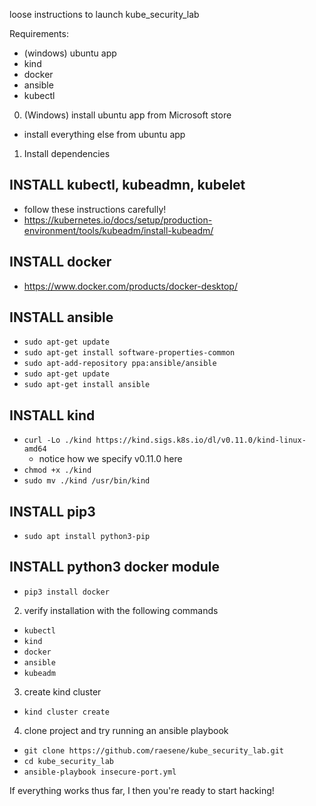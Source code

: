 loose instructions to launch kube_security_lab

Requirements:
- (windows) ubuntu app
- kind
- docker
- ansible
- kubectl


0. (Windows) install ubuntu app from Microsoft store
  - install everything else from ubuntu app

1. Install dependencies

##  INSTALL kubectl, kubeadmn, kubelet
  - follow these instructions carefully!
  - https://kubernetes.io/docs/setup/production-environment/tools/kubeadm/install-kubeadm/

##  INSTALL docker
  - https://www.docker.com/products/docker-desktop/

##  INSTALL ansible
  - `sudo apt-get update`
  - `sudo apt-get install software-properties-common`
  - `sudo apt-add-repository ppa:ansible/ansible`
  - `sudo apt-get update`
  - `sudo apt-get install ansible`

##  INSTALL kind
  - `curl -Lo ./kind https://kind.sigs.k8s.io/dl/v0.11.0/kind-linux-amd64`
      - notice how we specify v0.11.0 here
  - `chmod +x ./kind`
  - `sudo mv ./kind /usr/bin/kind`

##  INSTALL pip3
  - `sudo apt install python3-pip`

##  INSTALL python3 docker module
  - `pip3 install docker`

2. verify installation with the following commands
  - `kubectl`
  - `kind`
  - `docker`
  - `ansible`
  - `kubeadm`

3. create kind cluster
  - `kind cluster create`

4. clone project and try running an ansible playbook
  - `git clone https://github.com/raesene/kube_security_lab.git`
  - `cd kube_security_lab`
  - `ansible-playbook insecure-port.yml`

If everything works thus far, I then you're ready to start hacking!
